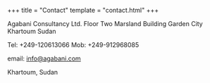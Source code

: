+++
title = "Contact"
template = "contact.html"
+++

Agabani Consultancy Ltd.
Floor Two
Marsland Building
Garden City
Khartoum
Sudan

Tel: +249-120613066
Mob: +249-912968085

email: info@agabani.com

Khartoum, Sudan
